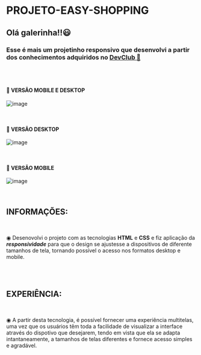 # PROJETO-EASY-SHOPPING

<h2>Olá galerinha!!😃</h2> 

<h3>Esse é mais um projetinho responsivo que desenvolvi a partir dos conhecimentos adquiridos no <a href="http//www.rodolfomore.com.br">DevClub 🥑</a> </h3>
<br>
<br>

<h4> 🚀 VERSÃO MOBILE E DESKTOP </h4>

![image](https://github.com/Edivania88Duarte/PROJETO-RESPONSIVO---CSS/assets/120994730/c422d7fa-b251-4cb0-a3f7-2ff4998bd03e)

<br>

<h4> 🚀 VERSÃO DESKTOP </h4>

![image](https://github.com/Edivania88Duarte/PROJETO-RESPONSIVO---CSS/assets/120994730/c5c4559f-cd5e-47af-9703-2b244cf00734)

<br>

<h4> 🚀 VERSÃO MOBILE </h4>

![image](https://github.com/Edivania88Duarte/PROJETO-RESPONSIVO---CSS/assets/120994730/c254a4a1-b043-4f73-a660-986691fdd514)

<br>
<h2>INFORMAÇÕES:</h2>
<br>
<p> ◉ Desenovolvi o projeto com as tecnologias <strong>HTML</strong> e <strong>CSS</strong> e fiz aplicação da <strong><i>responsividade</i></strong> para que o design se ajustesse a dispositivos de diferente tamanhos de tela, tornando possível o acesso nos formatos desktop e mobile. </p>
<br>
<br>
<h2>EXPERIÊNCIA:</h2>
<br> 
<p> ◉ A partir desta tecnologia, é possível fornecer uma experiência multitelas, uma vez que os usuários têm toda a facilidade de visualizar a interface através do dispotivo que desejarem, tendo em vista que ela se adapta intantaneamente, a tamanhos de telas diferentes e fornece acesso simples e agradável. </p>


